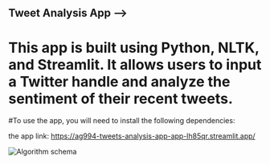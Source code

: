 ## Tweet Analysis App -->
# This app is built using Python, NLTK, and Streamlit. It allows users to input a Twitter handle and analyze the sentiment of their recent tweets.

#To use the app, you will need to install the following dependencies:

































the app link: https://ag994-tweets-analysis-app-app-lh85qr.streamlit.app/

![Algorithm schema](./images/schema.jpg)
